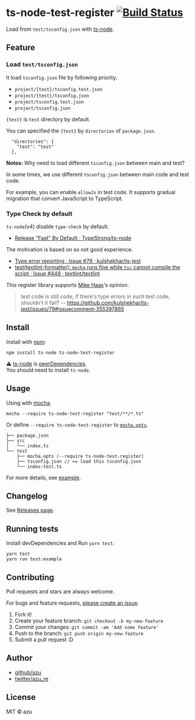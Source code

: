 # ts-node-test-register [![Build Status](https://travis-ci.org/azu/ts-node-test-register.svg?branch=master)](https://travis-ci.org/azu/ts-node-test-register)

Load from `test/tsconfig.json` with [ts-node](https://github.com/TypeStrong/ts-node "ts-node").

## Feature

### Load `test/tsconfig.json`

It load `tsconfig.json` file by following priority.

- `project/{test}/tsconfig.test.json`
- `project/{test}/tsconfig.json`
- `project/tsconfig.test.json`
- `project/tsconfig.json`

`{test}` is `test` directory by default.

You can specified the `{test}` by `directories` of `package.json`.

```
  "directories": {
    "test": "test"
  },
```

**Notes:** Why need to load different `tsconfig.json` between main and test?

In some times, we use different `tsconfig.json` between main code and test code.

For example, you can enable `allowJs` in test code.
It supports gradual migration that convert JavaScript to TypeScript. 

### Type Check by default

`ts-node`(v4) disable `type-check` by default.

- [Release "Fast" By Default · TypeStrong/ts-node](https://github.com/TypeStrong/ts-node/releases/tag/v4.0.0 "Release &#34;Fast&#34; By Default · TypeStrong/ts-node")

The motivation is based on so not good experience.

- [Type error reporting · Issue #79 · kulshekhar/ts-jest](https://github.com/kulshekhar/ts-jest/issues/79 "Type error reporting · Issue #79 · kulshekhar/ts-jest")
- [test(textlint-formatter): `mocha` runs fine while `tsc` cannot compile the script · Issue #448 · textlint/textlint](https://github.com/textlint/textlint/issues/448 "test(textlint-formatter): `mocha` runs fine while `tsc` cannot compile the script · Issue #448 · textlint/textlint")

This register library supports [Mike Haas](https://github.com/mikehaas763 "Mike Haas")'s opinion.

> test code is still code, if there's type errors in such test code, shouldn't it fail?
> -- <https://github.com/kulshekhar/ts-jest/issues/79#issuecomment-355397865>


## Install

Install with [npm](https://www.npmjs.com/):

    npm install ts-node ts-node-test-register

:warning: [ts-node](https://github.com/TypeStrong/ts-node "ts-node") is [peerDependencies](https://docs.npmjs.com/files/package.json#peerdependencies "peerDependencies").  
You should need to install `ts-node`.

## Usage

Using with [mocha](https://github.com/mochajs/mocha "mocha").

```
mocha --require ts-node-test-register "test/**/*.ts"
```

Or define `--require ts-node-test-register` to [`mocha.opts`](example/test/mocha.opts).

```
├── package.json
├── src
│   └── index.ts
└── test
    ├── mocha.opts (--require ts-node-test-register)
    ├── tsconfig.json // <= load this tsconfig.json
    └── index-test.ts
```

For more details, see [example](./example/).

## Changelog

See [Releases page](https://github.com/azu/ts-node-test-register/releases).

## Running tests

Install devDependencies and Run `yarn test`:

    yarn test
    yarn run test:example

## Contributing

Pull requests and stars are always welcome.

For bugs and feature requests, [please create an issue](https://github.com/azu/ts-node-test-register/issues).

1. Fork it!
2. Create your feature branch: `git checkout -b my-new-feature`
3. Commit your changes: `git commit -am 'Add some feature'`
4. Push to the branch: `git push origin my-new-feature`
5. Submit a pull request :D

## Author

- [github/azu](https://github.com/azu)
- [twitter/azu_re](https://twitter.com/azu_re)

## License

MIT © azu
